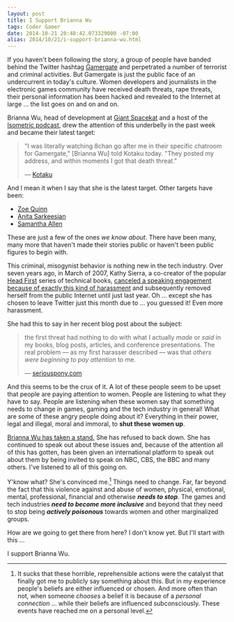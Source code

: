 ```yaml
---
layout: post
title: I Support Brianna Wu
tags: Coder Gamer
date: 2014-10-21 20:48:42.073329000 -07:00
alias: 2014/10/21/i-support-brianna-wu.html
---
```


If you haven't been following the story, a group of people have banded behind the Twitter hashtag [Gamergate][gamergate] and perpetrated a number of terrorist and criminal activities. But Gamergate is just the public face of an undercurrent in today's culture. Women developers and journalists in the electronic games community have received death threats, rape threats, their personal information has been hacked and revealed to the Internet at large ... the list goes on and on and on.

Brianna Wu, head of development at [Giant Spacekat][giant-spacekat] and a host of the [Isometric podcast][isometric], drew the attention of this underbelly in the past week and became their latest target:

> "I was literally watching 8chan go after me in their specific chatroom for Gamergate," [Brianna Wu] told Kotaku today. "They posted my address, and within moments I got that death threat."
>
> &mdash; [Kotaku][brianna-wu-kotaku]

And I mean it when I say that she is the latest target. Other targets have been:

* [Zoe Quinn][zoe-quinn]
* [Anita Sarkeesian][anita-sarkeesian]
* [Samantha Allen][samantha-allen]

These are just a few of the ones *we know about*. There have been many, many more that haven't made their stories public or haven't been public figures to begin with.

This criminal, misogynist behavior is nothing new in the tech industry. Over seven years ago, in March of 2007, Kathy Sierra, a co-creator of the popular [Head First][head-first] series of technical books, [canceled a speaking engagement because of exactly this kind of harassment][harassment] and subsequently removed herself from the public Internet until just last year. Oh ... except she has chosen to leave Twitter just this month due to ... you guessed it! Even more harassment.

She had this to say in her recent blog post about the subject:

> the first threat had nothing to do with what I actually *made* or *said* in my books, blog posts, articles, and conference presentations. The real problem &mdash; as my first harasser described &mdash; was that *others were beginning to pay attention* to me.
>
> &mdash; [seriouspony.com][sierra-leaves-twitter]

And this seems to be the crux of it. A lot of these people seem to be upset that people are paying attention to women. People are listening to what they have to say. People are listening when these women say that something needs to change in games, gaming and the tech industry in general! What are some of these angry people doing about it? Everything in their power, legal and illegal, moral and immoral, to **shut these women up**.

[Brianna Wu has taken a stand.][brianna-wu-xojane] She has refused to back down. She has continued to speak out about these issues and, because of the attention all of this has gotten, has been given an international platform to speak out about them by being invited to speak on NBC, CBS, the BBC and many others. I've listened to all of this going on.

Y'know what? She's convinced me.[^convinced] Things need to change. Far, far beyond the fact that this violence against and abuse of women, physical, emotional, mental, professional, financial and otherwise ***needs to stop***. The games and tech industries ***need to become more inclusive*** and beyond that they need to stop being ***actively poisonous*** towards women and other marginalized groups.

How are we going to get there from here? I don't know yet. But I'll start with this ...

I support Brianna Wu.

[^convinced]: It sucks that these horrible, reprehensible actions were the catalyst that finally got me to publicly say something about this. But in my experience people's beliefs are either influenced or chosen. And more often than not, when someone *chooses* a belief it is because of a *personal connection* ... while their beliefs are influenced subconsciously. These events have reached me on a personal level.

[anita-sarkeesian]: http://www.feministfrequency.com/
[brianna-wu-kotaku]: http://kotaku.com/another-woman-in-gaming-flees-home-following-death-thre-1645280338
[brianna-wu-xojane]: http://www.xojane.com/it-happened-to-me/brianna-wu-gamergate
[gamergate]: https://en.wikipedia.org/wiki/Gamergate_controversy
[giant-spacekat]: http://revolution60.com/
[harassment]: https://en.wikipedia.org/wiki/Kathy_Sierra#Harassment
[head-first]: https://en.wikipedia.org/wiki/Head_First_(book_series)
[isometric]: http://isometricshow.com/
[samantha-allen]: http://www.dailydot.com/opinion/it-doesnt-get-better-women-internet/
[sierra-leaves-twitter]: http://seriouspony.com/trouble-at-the-koolaid-point
[zoe-quinn]: http://www.beesgo.biz/index.html

